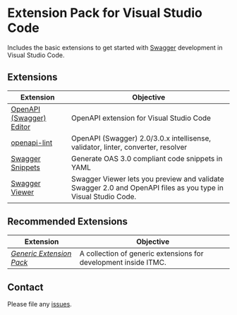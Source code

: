 # Extension Pack for Visual Studio Code

Includes the basic extensions to get started with [Swagger](https://swagger.io) development in Visual Studio Code.

## Extensions

Extension | Objective
--------- | ---------
[OpenAPI (Swagger) Editor](https://marketplace.visualstudio.com/items?itemName=42Crunch.vscode-openapi) | OpenAPI extension for Visual Studio Code
[openapi-lint](https://marketplace.visualstudio.com/items?itemName=mermade.openapi-lint) | OpenAPI (Swagger) 2.0/3.0.x intellisense, validator, linter, converter, resolver
[Swagger Snippets](https://marketplace.visualstudio.com/items?itemName=adisreyaj.swagger-snippets) | Generate OAS 3.0 compliant code snippets in YAML
[Swagger Viewer](https://marketplace.visualstudio.com/items?itemName=Arjun.swagger-viewer) | Swagger Viewer lets you preview and validate Swagger 2.0 and OpenAPI files as you type in Visual Studio Code.

## Recommended Extensions

Extension | Objective
--------- | ---------
_[Generic Extension Pack](https://marketplace.visualstudio.com/items?itemName=itmcdev.generic-extension-pack)_ | A collection of generic extensions for development inside ITMC.

## Contact

Please file any [issues](https://github.com/itmcdev/vscode-extensions/issues).
